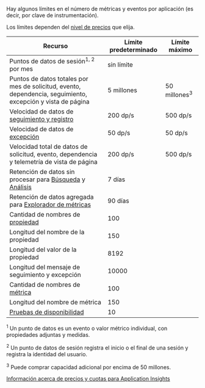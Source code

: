 Hay algunos límites en el número de métricas y eventos por aplicación (es decir, por clave de instrumentación).

Los límites dependen del [nivel de precios](https://azure.microsoft.com/pricing/details/application-insights/) que elija.

**Recurso** | **Límite predeterminado** | **Límite máximo**
-------- | ------------- | -------------
Puntos de datos de sesión<sup>1, 2</sup> por mes | sin límite | 
Puntos de datos totales por mes de solicitud, evento, dependencia, seguimiento, excepción y vista de página | 5 millones | 50 millones<sup>3</sup>
Velocidad de datos de [seguimiento y registro](../articles/application-insights/app-insights-search-diagnostic-logs.md) | 200 dp/s | 500 dp/s
Velocidad de datos de [excepción](../articles/application-insights/app-insights-asp-net-exceptions.md) | 50 dp/s | 50 dp/s
Velocidad total de datos de solicitud, evento, dependencia y telemetría de vista de página | 200 dp/s | 500 dp/s
Retención de datos sin procesar para [Búsqueda](../articles/application-insights/app-insights-diagnostic-search.md) y [Análisis](../articles/application-insights/app-insights-analytics.md) | 7 días
Retención de datos agregada para [Explorador de métricas](../articles/application-insights/app-insights-metrics-explorer.md) | 90 días
Cantidad de nombres de [propiedad](../articles/application-insights/app-insights-api-custom-events-metrics.md#properties) | 100 |
Longitud del nombre de la propiedad | 150 | 
Longitud del valor de la propiedad | 8192 | 
Longitud del mensaje de seguimiento y excepción | 10000 |
Cantidad de nombres de [métrica](../articles/application-insights/app-insights-api-custom-events-metrics.md#properties) | 100 |
Longitud del nombre de métrica | 150 | 
[Pruebas de disponibilidad](../articles/application-insights/app-insights-monitor-web-app-availability.md) | 10 | 

<sup>1</sup> Un punto de datos es un evento o valor métrico individual, con propiedades adjuntas y medidas.

<sup>2</sup> Un punto de datos de sesión registra el inicio o el final de una sesión y registra la identidad del usuario.

<sup>3</sup> Puede comprar capacidad adicional por encima de 50 millones.
 
[Información acerca de precios y cuotas para Application Insights](../articles/application-insights/app-insights-pricing.md)

<!---HONumber=AcomDC_0803_2016-->
